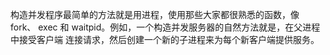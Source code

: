 构造并发程序最简单的方法就是用进程，使用那些大家都很熟悉的函数，像 fork、 exec 和 waitpid。例如，一个构造并发服务器的自然方法就是，在父进程中接受客户端 连接请求，然后创建一个新的子进程来为每个新客户端提供服务。